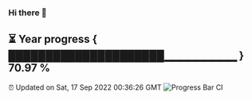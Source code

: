### Hi there 👋
⏳ Year progress { █████████████████████▁▁▁▁▁▁▁▁▁ } 70.97 %
---
⏰ Updated on Sat, 17 Sep 2022 00:36:26 GMT
![Progress Bar CI](https://github.com/Moyi321/Moyi321/workflows/Progress%20Bar%20CI/badge.svg)

